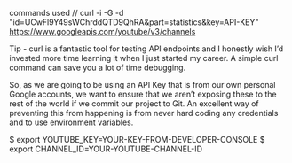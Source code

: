 commands used 
// curl -i -G -d "id=UCwFl9Y49sWChrddQTD9QhRA&part=statistics&key=API-KEY" https://www.googleapis.com/youtube/v3/channels

Tip - curl is a fantastic tool for testing API endpoints and I honestly wish I’d invested more time learning it when I just started my career. A simple curl command can save you a lot of time debugging.


So, as we are going to be using an API Key that is from our own personal Google accounts, we want to ensure that we aren’t exposing these to the rest of the world if we commit our project to Git. An excellent way of preventing this from happening is from never hard coding any credentials and to use environment variables.

$ export YOUTUBE_KEY=YOUR-KEY-FROM-DEVELOPER-CONSOLE
$ export CHANNEL_ID=YOUR-YOUTUBE-CHANNEL-ID

